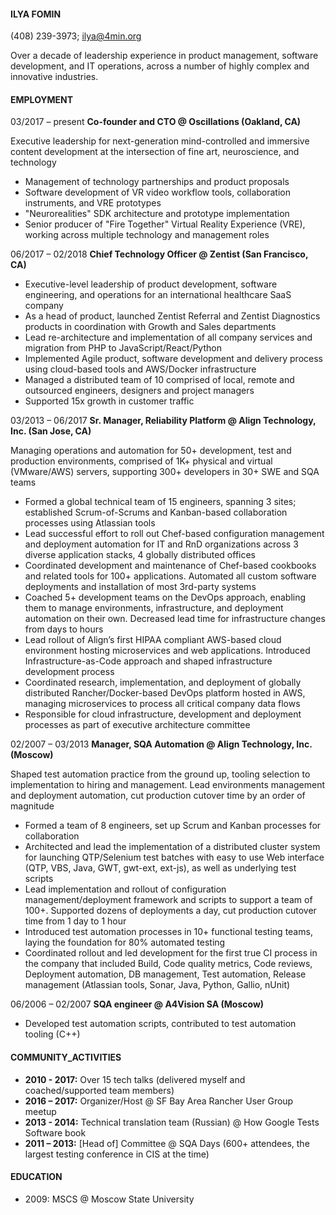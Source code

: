 #### ILYA FOMIN
(408) 239-3973; ilya@4min.org

Over a decade of leadership experience in product management, software development, and IT operations, across a number of highly complex and innovative industries.

#### EMPLOYMENT

03/2017 – present **Co-founder and CTO @ Oscillations (Oakland, CA)**

  Executive leadership for next-generation mind-controlled and immersive content development at the intersection of fine art, neuroscience, and technology
  + Management of technology partnerships and product proposals
  + Software development of VR video workflow tools, collaboration instruments, and VRE prototypes
  + "Neurorealities" SDK architecture and prototype implementation
  + Senior producer of "Fire Together" Virtual Reality Experience (VRE), working across multiple technology and management roles


06/2017 – 02/2018 **Chief Technology Officer @ Zentist (San Francisco, CA)**

  + Executive-level leadership of product development, software engineering, and operations for an international healthcare SaaS company
  + As a head of product, launched Zentist Referral and Zentist Diagnostics products in coordination with Growth and Sales departments
  + Lead re-architecture and implementation of all company services and migration from PHP to JavaScript/React/Python
  + Implemented Agile product, software development and delivery process using cloud-based tools and AWS/Docker infrastructure
  + Managed a distributed team of 10 comprised of local, remote and outsourced engineers, designers and project managers
  + Supported 15x growth in customer traffic

03/2013 – 06/2017 **Sr. Manager, Reliability Platform @ Align Technology, Inc. (San Jose, CA)**

  Managing operations and automation for 50+ development, test and production environments, comprised of 1K+ physical and virtual (VMware/AWS) servers, supporting 300+ developers in 30+ SWE and SQA teams
  + Formed a global technical team of 15 engineers, spanning 3 sites; established Scrum-of-Scrums and Kanban-based collaboration processes using Atlassian tools
  + Lead successful effort to roll out Chef-based configuration management and deployment automation for IT and RnD organizations across 3 diverse application stacks, 4 globally distributed offices
  + Coordinated development and maintenance of Chef-based cookbooks and related tools for 100+ applications. Automated all custom software deployments and installation of most 3rd-party systems
  + Coached 5+ development teams on the DevOps approach, enabling them to manage environments, infrastructure, and deployment automation on their own. Decreased lead time for infrastructure changes from days to hours
  + Lead rollout of Align’s first HIPAA compliant AWS-based cloud environment hosting microservices and web applications. Introduced Infrastructure-as-Code approach and shaped infrastructure development process
  + Coordinated research, implementation, and deployment of globally distributed Rancher/Docker-based DevOps platform hosted in AWS, managing microservices to process all critical company data flows
  + Responsible for cloud infrastructure, development and deployment processes as part of executive architecture committee

02/2007 – 03/2013 **Manager, SQA Automation @ Align Technology, Inc. (Moscow)**

  Shaped test automation practice from the ground up, tooling selection to implementation to hiring and management. Lead environments management and deployment automation, cut production cutover time by an order of magnitude
  + Formed a team of 8 engineers, set up Scrum and Kanban processes for collaboration
  + Architected and lead the implementation of a distributed cluster system for launching QTP/Selenium test batches with easy to use Web interface (QTP, VBS, Java, GWT, gwt-ext, ext-js), as well as underlying test scripts
  + Lead implementation and rollout of configuration management/deployment framework and scripts to support a team of 100+. Supported dozens of deployments a day, cut production cutover time from 1 day to 1 hour
  + Introduced test automation processes in 10+ functional testing teams, laying the foundation for 80% automated testing
  + Coordinated rollout and led development for the first true CI process in the company that included Build, Code quality metrics, Code reviews, Deployment automation, DB management, Test automation, Release management (Atlassian tools, Sonar, Java, Python, Gallio, nUnit)

06/2006 – 02/2007 **SQA engineer @ A4Vision SA (Moscow)**
  + Developed test automation scripts, contributed to test automation tooling (C++)

#### COMMUNITY_ACTIVITIES
+ **2010 - 2017:** Over 15 tech talks (delivered myself and coached/supported team members)
+ **2016 – 2017:** Organizer/Host @ SF Bay Area Rancher User Group meetup
+ **2013 - 2014:** Technical translation team (Russian) @ How Google Tests Software book
+ **2011 – 2013:** [Head of] Committee @ SQA Days (600+ attendees, the largest testing conference in CIS at the time)

#### EDUCATION
  + 2009: MSCS @ Moscow State University
